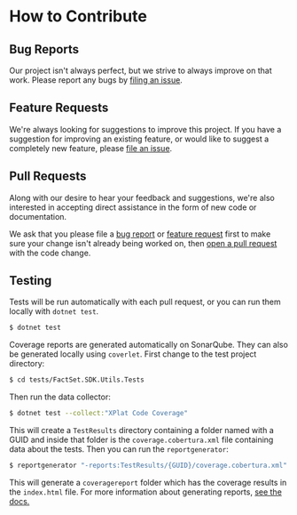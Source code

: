 # How to Contribute

## Bug Reports

Our project isn't always perfect, but we strive to always improve on that work. Please report any bugs by [filing an issue](https://github.com/factset/enterprise-sdk-utils-dotnet/issues/new).

## Feature Requests

We're always looking for suggestions to improve this project. If you have a suggestion for improving an existing feature, or would like to suggest a completely new feature, please [file an issue](https://github.com/factset/enterprise-sdk-utils-dotnet/issues/new).

## Pull Requests

Along with our desire to hear your feedback and suggestions, we're also interested in accepting direct assistance in the form of new code or documentation.

We ask that you please file a [bug report](#bug-reports) or [feature request](#feature-requests) first to make sure your change isn't already being worked on, then [open a pull request](https://github.com/factset/enterprise-sdk-utils-dotnet/compare) with the code change.

## Testing

Tests will be run automatically with each pull request, or you can run them locally with `dotnet test`.

```bash
$ dotnet test
```

Coverage reports are generated automatically on SonarQube. They can also be generated locally using `coverlet`. First change to the test project directory:

```bash
$ cd tests/FactSet.SDK.Utils.Tests
```

Then run the data collector:

```bash
$ dotnet test --collect:"XPlat Code Coverage"
```

This will create a `TestResults` directory containing a folder named with a GUID and inside that folder is the `coverage.cobertura.xml` file containing data about the tests. Then you can run the `reportgenerator`:

```bash
$ reportgenerator "-reports:TestResults/{GUID}/coverage.cobertura.xml" "-targetdir:coveragereport" "-reporttypes:Html"
```

This will generate a `coveragereport` folder which has the coverage results in the `index.html` file. For more information about generating reports, [see the docs.](https://docs.microsoft.com/en-us/dotnet/core/testing/unit-testing-code-coverage?tabs=windows)
